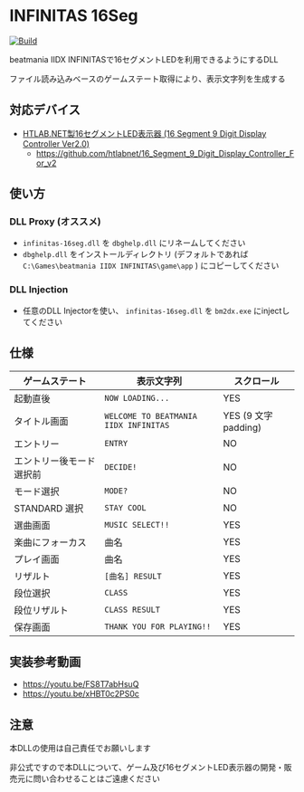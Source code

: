 # INFINITAS 16Seg

[![Build](https://github.com/i4M1k0SU/infinitas-16seg/actions/workflows/build.yml/badge.svg?branch=master)](https://github.com/i4M1k0SU/infinitas-16seg/actions/workflows/build.yml?query=branch%3Amaster)

beatmania IIDX INFINITASで16セグメントLEDを利用できるようにするDLL

ファイル読み込みベースのゲームステート取得により、表示文字列を生成する

## 対応デバイス

- [HTLAB.NET製16セグメントLED表示器 (16 Segment 9 Digit Display Controller Ver2.0)](https://htlab.net/products/16-segment-9-digit-display-controller-2/)
    - https://github.com/htlabnet/16_Segment_9_Digit_Display_Controller_For_v2

## 使い方

### DLL Proxy (オススメ)

- `infinitas-16seg.dll` を `dbghelp.dll` にリネームしてください
- `dbghelp.dll` をインストールディレクトリ (デフォルトであれば `C:\Games\beatmania IIDX INFINITAS\game\app` ) にコピーしてください

### DLL Injection

- 任意のDLL Injectorを使い、 `infinitas-16seg.dll` を `bm2dx.exe` にinjectしてください

## 仕様

| ゲームステート           | 表示文字列                            | スクロール           |
| ------------------------ | ------------------------------------- | -------------------- |
| 起動直後                 | `NOW LOADING...`                      | YES                  |
| タイトル画面             | `WELCOME TO BEATMANIA IIDX INFINITAS` | YES (9 文字 padding) |
| エントリー               | `ENTRY`                               | NO                   |
| エントリー後モード選択前 | `DECIDE!`                             | NO                   |
| モード選択               | `MODE?`                               | NO                   |
| STANDARD 選択            | `STAY COOL`                           | NO                   |
| 選曲画面                 | `MUSIC SELECT!!`                      | YES                  |
| 楽曲にフォーカス         | 曲名                                  | YES                  |
| プレイ画面               | 曲名                                  | YES                  |
| リザルト                 | `[曲名] RESULT`                       | YES                  |
| 段位選択                 | `CLASS`                               | YES                  |
| 段位リザルト             | `CLASS RESULT`                        | YES                  |
| 保存画面                 | `THANK YOU FOR PLAYING!!`             | YES                  |

## 実装参考動画
- https://youtu.be/FS8T7abHsuQ
- https://youtu.be/xHBT0c2PS0c

## 注意

本DLLの使用は自己責任でお願いします

非公式ですので本DLLについて、ゲーム及び16セグメントLED表示器の開発・販売元に問い合わせることはご遠慮ください
